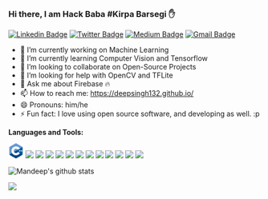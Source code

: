 ### Hi there, I am Hack Baba #Kirpa Barsegi ✋

[![Linkedin Badge](https://img.shields.io/badge/-MandeepSingh-blue?style=social&logo=Linkedin&logoColor=blue&link=https://www.linkedin.com/in/deepsingh132)](https://www.linkedin.com/in/deepsingh132/)
[![Twitter Badge](http://img.shields.io/badge/-@HackBaba-1ca0f1?style=social&logo=twitter&logoColor=blue&link=https://twitter.com/hackbaba132)](https://twitter.com/hackbaba) 
[![Medium Badge](https://img.shields.io/badge/-@HackBaba-03a57a?style=social&labelColor=black&logo=Medium&link=https://medium.com/@hackbaba132)](https://medium.com/@hackbaba)
[![Gmail Badge](https://img.shields.io/badge/-Gmail-c14438?style=social&logo=Gmail&logoColor=red&link=mailto:mandeeparora132@gmail.com)](mailto:mandeeparora132@gmail.com)



- 🔭 I’m currently working on Machine Learning 
- 🌱 I’m currently learning Computer Vision and Tensorflow
- 👯 I’m looking to collaborate on Open-Source Projects
- 🤔 I’m looking for help with OpenCV and TFLite
- 💬 Ask me about Firebase 🔥
- 📫 How to reach me: https://deepsingh132.github.io/
- 😄 Pronouns: him/he
- ⚡ Fun fact: I love using open source software, and developing as well. :p

**Languages and Tools:**  

<code><img height="30" src="https://raw.githubusercontent.com/github/explore/80688e429a7d4ef2fca1e82350fe8e3517d3494d/topics/cpp/cpp.png"></code>
<code><img height="30" src="https://seeklogo.com/images/J/java-logo-7F8B35BAB3-seeklogo.com.png"></code>
<code><img height="30" src="https://camo.githubusercontent.com/91de473fa3f2f749a56effc3e64f1049d108251f/68747470733a2f2f75706c6f61642e77696b696d656469612e6f72672f77696b6970656469612f636f6d6d6f6e732f7468756d622f632f63332f507974686f6e2d6c6f676f2d6e6f746578742e7376672f37363870782d507974686f6e2d6c6f676f2d6e6f746578742e7376672e706e67"></code>
<code><img height="30" src="https://git-scm.com/images/logos/logomark-orange@2x.png"></code>
<code><img height="30" src="https://github.githubassets.com/images/modules/logos_page/Octocat.png"></code>
<code><img height="30" src="https://upload.wikimedia.org/wikipedia/commons/thumb/8/82/Android_logo_2019.svg/1031px-Android_logo_2019.svg.png"></code>
<code><img height="30" src="https://cdn.freebiesupply.com/logos/large/2x/firebase-1-logo-png-transparent.png"></code>
<code><img height="30" src="https://miro.medium.com/max/1000/1*ilC2Aqp5sZd1wi0CopD1Hw.png"></code>
<code><img height="30" src="https://brandslogos.com/wp-content/uploads/images/large/arduino-logo-1.png"></code>
<code><img height="30" src="https://sybyl.com/wp-content/uploads/2019/11/Oracle-Logo-For-Website.png"></code>
<code><img height="30" src="https://banner2.cleanpng.com/20180425/jrw/kisspng-node-js-javascript-web-application-express-js-comp-5ae0f84e2a4242.1423638015246930701731.jpg"></code>
<code><img height="30" src="https://camo.githubusercontent.com/f85f882cb31eeaeee657ec955313015c30378e8f56c3dc2f06933b617a276cfd/68747470733a2f2f77372e706e6777696e672e636f6d2f706e67732f3734372f3739382f706e672d7472616e73706172656e742d6d7973716c2d6c6f676f2d6d7973716c2d64617461626173652d7765622d646576656c6f706d656e742d636f6d70757465722d736f6674776172652d646f6c7068696e2d6d6172696e652d6d616d6d616c2d616e696d616c732d746578742d7468756d626e61696c2e706e67"></code>
<code><img height="30" src="https://upload.wikimedia.org/wikipedia/commons/thumb/d/d5/IntelliJ_IDEA_Logo.svg/1024px-IntelliJ_IDEA_Logo.svg.png"></code>


![Mandeep's github stats](https://github-readme-stats.vercel.app/api?username=deepsingh132&show_icons=true&hide_border=true)

![](https://visitor-badge.glitch.me/badge?page_id=deepsingh132) 
